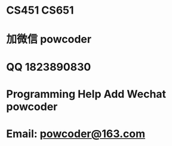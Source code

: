 # CS451 CS651
# 加微信 powcoder

# QQ 1823890830

# Programming Help Add Wechat powcoder

# Email: powcoder@163.com

